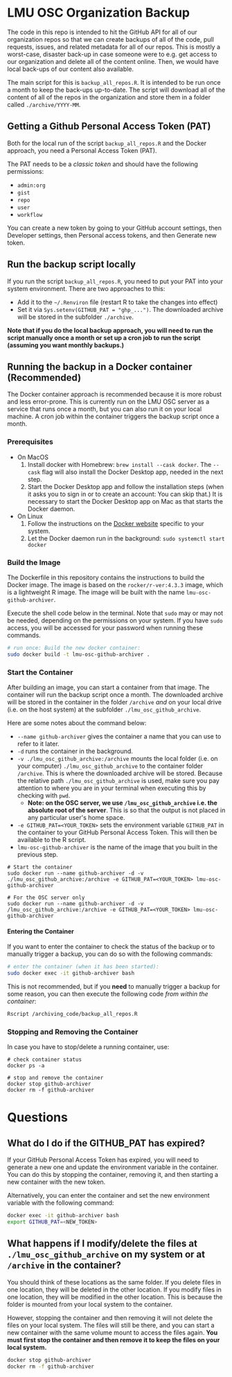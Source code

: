 
# LMU OSC Organization Backup

The code in this repo is intended to hit the GitHub API for all of our organization repos so that we can create backups of all of the code, pull requests, issues, and related metadata for all of our repos. This is mostly a worst-case, disaster back-up in case someone were to e.g. get access to our organization and delete all of the content online. Then, we would have local back-ups of our content also available.

The main script for this is `backup_all_repos.R`. It is intended to be run once a month to keep the back-ups up-to-date. The script will download all of the content of all of the repos in the organization and store them in a folder called `./archive/YYYY-MM`.

## Getting a Github Personal Access Token (PAT)

Both for the local run of the script `backup_all_repos.R` and the Docker approach, you need a Personal Access Token (PAT).

The PAT needs to be a *classic token* and should have the following permissions: 

* `admin:org`
* `gist`
* `repo`
* `user`
* `workflow`

You can create a new token by going to your GitHub account settings, then Developer settings, then Personal access tokens, and then Generate new token.

## Run the backup script locally

If you run the script `backup_all_repos.R`, you need to put your PAT into your system environment. There are two approaches to this:

* Add it to the `~/.Renviron` file (restart R to take the changes into effect)
* Set it via `Sys.setenv(GITHUB_PAT = "ghp_...")`. The downloaded archive will be stored in the subfolder `./archive`.

**Note that if you do the local backup approach, you will need to run the script manually once a month or set up a cron job to run the script (assuming you want monthly backups.)**

## Running the backup in a Docker container (Recommended)

The Docker container approach is recommended because it is more robust and less error-prone. This is currently run on the LMU OSC server as a service that runs once a month, but you can also run it on your local machine. A cron job within the container triggers the backup script once a month.

### Prerequisites

* On MacOS
  1. Install docker with Homebrew: `brew install --cask docker`. The `--cask` flag will also install the Docker Desktop app, needed in the next step.
  2. Start the Docker Desktop app and follow the installation steps (when it asks you to sign in or to create an account: You can skip that.) It is necessary to start the Docker Desktop app on Mac as that starts the Docker daemon.
* On Linux
  1. Follow the instructions on the [Docker website](https://docs.docker.com/engine/install/) specific to your system.
  2. Let the Docker daemon run in the background: `sudo systemctl start docker`

### Build the Image

The Dockerfile in this repository contains the instructions to build the Docker image. The image is based on the `rocker/r-ver:4.3.3` image, which is a lightweight R image. The image will be built with the name `lmu-osc-github-archiver`.

Execute the shell code below in the terminal. Note that `sudo` may or may not be needed, depending on the permissions on your system. If you have `sudo` access, you will be accessed for your password when running these commands.

```sh
# run once: Build the new docker container:
sudo docker build -t lmu-osc-github-archiver .
```

### Start the Container

After building an image, you can start a container from that image. The container will run the backup script once a month. The downloaded archive will be stored in the container in the folder `/archive` *and* on your local drive (i.e. on the host system) at the subfolder `./lmu_osc_github_archive`.

Here are some notes about the command below:

* `--name github-archiver` gives the container a name that you can use to refer to it later.
* `-d` runs the container in the background.
* `-v ./lmu_osc_github_archive:/archive` mounts the local folder (i.e. on your computer) `./lmu_osc_github_archive` to the container folder `/archive`. This is where the downloaded archive will be stored. Because the relative path `./lmu_osc_github_archive` is used, make sure you pay attention to where you are in your terminal when executing this by checking with `pwd`.
    * **Note: on the OSC server, we use `/lmu_osc_github_archive` i.e. the absolute root of the server**. This is so that the output is not placed in any particular user's home space.
* `-e GITHUB_PAT=<YOUR_TOKEN>` sets the environment variable `GITHUB_PAT` in the container to your GitHub Personal Access Token. This will then be available to the R script.
* `lmu-osc-github-archiver` is the name of the image that you built in the previous step.

```
# Start the container
sudo docker run --name github-archiver -d -v ./lmu_osc_github_archive:/archive -e GITHUB_PAT=<YOUR_TOKEN> lmu-osc-github-archiver

# For the OSC server only
sudo docker run --name github-archiver -d -v /lmu_osc_github_archive:/archive -e GITHUB_PAT=<YOUR_TOKEN> lmu-osc-github-archiver
```

#### Entering the Container

If you want to enter the container to check the status of the backup or to manually trigger a backup, you can do so with the following commands:

```sh
# enter the container (when it has been started):
sudo docker exec -it github-archiver bash
```


This is not recommended, but if you **need** to manually trigger a backup for some reason, you can then execute the following code *from within the container*:

```sh
Rscript /archiving_code/backup_all_repos.R
```

### Stopping and Removing the Container

In case you have to stop/delete a running container, use: 

```
# check container status
docker ps -a

# stop and remove the container
docker stop github-archiver
docker rm -f github-archiver
```


# Questions

## What do I do if the GITHUB_PAT has expired?

If your GitHub Personal Access Token has expired, you will need to generate a new one and update the environment variable in the container. You can do this by stopping the container, removing it, and then starting a new container with the new token.

Alternatively, you can enter the container and set the new environment variable with the following command:

```sh
docker exec -it github-archiver bash
export GITHUB_PAT=<NEW_TOKEN>
```

## What happens if I modify/delete the files at `./lmu_osc_github_archive` on my system or at `/archive` in the container?

You should think of these locations as the same folder. If you delete files in one location, they will be deleted in the other location. If you modify files in one location, they will be modified in the other location. This is because the folder is mounted from your local system to the container.

However, stopping the container and then removing it will not delete the files on your local system. The files will still be there, and you can start a new container with the same volume mount to access the files again. **You must first stop the container and then remove it to keep the files on your local system.**

```sh
docker stop github-archiver
docker rm -f github-archiver
```



